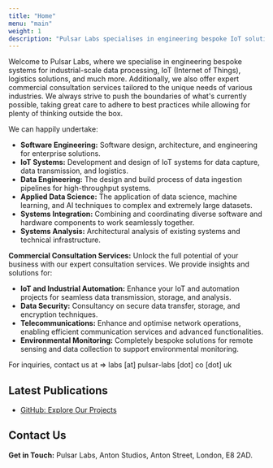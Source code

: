 ```yaml
---
title: "Home"
menu: "main"
weight: 1
description: "Pulsar Labs specialises in engineering bespoke IoT solutions and offers expert commercial consultation services for various industries."
---
```


Welcome to Pulsar Labs, where we specialise in engineering bespoke systems for industrial-scale data processing, IoT (Internet of Things), logistics solutions, and much more. Additionally, we also offer expert commercial consultation services tailored to the unique needs of various industries. We always strive to push the boundaries of what's currently possible, taking great care to adhere to best practices while allowing for plenty of thinking outside the box.

We can happily undertake:

- **Software Engineering:** Software design, architecture, and engineering for enterprise solutions.
- **IoT Systems:** Development and design of IoT systems for data capture, data transmission, and logistics.
- **Data Engineering:** The design and build process of data ingestion pipelines for high-throughput systems.
- **Applied Data Science:** The application of data science, machine learning, and AI techniques to complex and extremely large datasets.
- **Systems Integration:** Combining and coordinating diverse software and hardware components to work seamlessly together.
- **Systems Analysis:** Architectural analysis of existing systems and technical infrastructure.

**Commercial Consultation Services:**
Unlock the full potential of your business with our expert consultation services. We provide insights and solutions for:

- **IoT and Industrial Automation:** Enhance your IoT and automation projects for seamless data transmission, storage, and analysis.
- **Data Security:** Consultancy on secure data transfer, storage, and encryption techniques.
- **Telecommunications:** Enhance and optimise network operations, enabling efficient communication services and advanced functionalities.
- **Environmental Monitoring:** Completely bespoke solutions for remote sensing and data collection to support environmental monitoring.

For inquiries, contact us at => labs [at] pulsar-labs [dot] co [dot] uk

## Latest Publications

- [GitHub: Explore Our Projects](https://github.com/pulsar-labs)

## Contact Us

**Get in Touch:**
Pulsar Labs, Anton Studios, Anton Street, London, E8 2AD.

